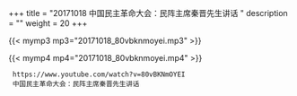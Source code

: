 +++
title = "20171018  中国民主革命大会：民阵主席秦晋先生讲话 "
description = ""
weight = 20
+++

{{< mymp3 mp3="20171018_80vbknmoyei.mp3" >}}

{{< mymp4 mp4="20171018_80vbknmoyei.mp4" >}}

     
     https://www.youtube.com/watch?v=80vBKNmOYEI 
     中国民主革命大会：民阵主席秦晋先生讲话 
